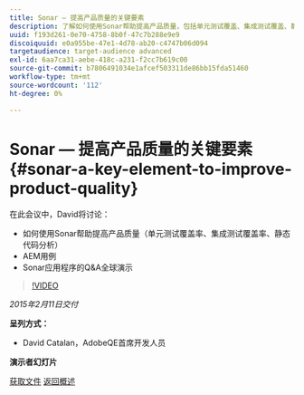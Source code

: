 ```yaml
---
title: Sonar — 提高产品质量的关键要素
description: 了解如何使用Sonar帮助提高产品质量，包括单元测试覆盖、集成测试覆盖、静态代码分析。 还可以了解AEM用例并获取Sonar应用程序的问答全局演示。
uuid: f193d261-0e70-4758-8b0f-47c7b288e9e9
discoiquuid: e0a955be-47e1-4d78-ab20-c4747b06d094
targetaudience: target-audience advanced
exl-id: 6aa7ca31-aebe-418c-a231-f2cc7b619c00
source-git-commit: b7806491034e1afcef503311de86bb15fda51460
workflow-type: tm+mt
source-wordcount: '112'
ht-degree: 0%

---
```


# Sonar — 提高产品质量的关键要素{#sonar-a-key-element-to-improve-product-quality}

在此会议中，David将讨论：

* 如何使用Sonar帮助提高产品质量（单元测试覆盖率、集成测试覆盖率、静态代码分析）
* AEM用例
* Sonar应用程序的Q&amp;A全球演示

>[!VIDEO](https://video.tv.adobe.com/v/19379/?quality=9)

*2015年2月11日交付*

**呈列方式：**

* David Catalan，AdobeQE首席开发人员

**演示者幻灯片**

[获取文件](assets/cq-gems-on-aem-sonarqube-2015-02.pdf)
[返回概述](https://helpx.adobe.com/experience-manager/kt/eseminars/gems/aem-index.html)
